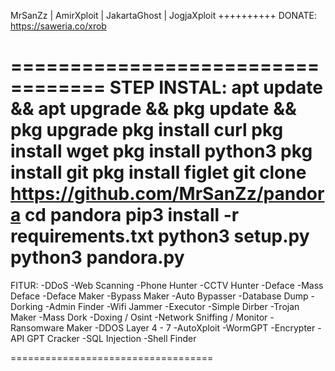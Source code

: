 MrSanZz | AmirXploit | JakartaGhost | JogjaXploit
++++++++++
DONATE: https://saweria.co/xrob

==================================
STEP INSTAL:
apt update && apt upgrade && pkg update && pkg upgrade
pkg install curl
pkg install wget
pkg install python3
pkg install git
pkg install figlet
git clone https://github.com/MrSanZz/pandora
cd pandora
pip3 install -r requirements.txt
python3 setup.py
python3 pandora.py
===================================
FITUR:
-DDoS
-Web Scanning
-Phone Hunter
-CCTV Hunter
-Deface
-Mass Deface
-Deface Maker
-Bypass Maker
-Auto Bypasser
-Database Dump
-Dorking
-Admin Finder
-Wifi Jammer
-Executor
-Simple Dirber
-Trojan Maker
-Mass Dork
-Doxing / Osint
-Network Sniffing / Monitor
-Ransomware Maker
-DDOS Layer 4 - 7
-AutoXploit
-WormGPT
-Encrypter
-API GPT Cracker
-SQL Injection
-Shell Finder

===================================
